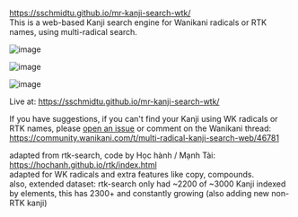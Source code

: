 https://sschmidtu.github.io/mr-kanji-search-wtk/ <br>
This is a web-based Kanji search engine for Wanikani radicals or RTK names, using multi-radical search.

![image](https://user-images.githubusercontent.com/33069673/97390963-5c94e400-18de-11eb-9a58-c97880cdd0d4.png)

![image](https://user-images.githubusercontent.com/33069673/97358132-15393400-189b-11eb-9e51-6eabce66dfc0.png)

![image](https://user-images.githubusercontent.com/33069673/97363109-5a149900-18a2-11eb-95fb-68e20af516d5.png)

Live at: https://sschmidtu.github.io/mr-kanji-search-wtk/

If you have suggestions, if you can't find your Kanji using WK radicals or RTK names, please [open an issue](https://github.com/sschmidTU/mr-kanji-search-wtk/issues)
or comment on the Wanikani thread:
https://community.wanikani.com/t/multi-radical-kanji-search-web/46781

adapted from rtk-search, code by Học hành / Mạnh Tài: https://hochanh.github.io/rtk/index.html <br>
adapted for WK radicals and extra features like copy, compounds.<br>
also, extended dataset: rtk-search only had ~2200 of ~3000 Kanji indexed by elements, this has 2300+ and constantly growing (also adding new non-RTK kanji)
